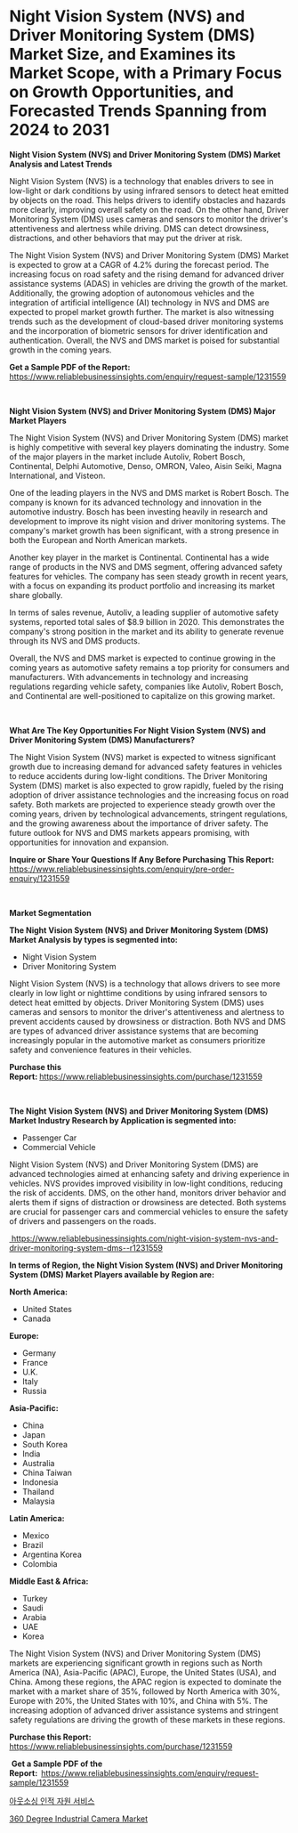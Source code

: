 <p><h1>Night Vision System (NVS) and Driver Monitoring System (DMS) Market Size, and Examines its Market Scope, with a Primary Focus on Growth Opportunities, and Forecasted Trends Spanning from 2024 to 2031</h1></p><p><strong>Night Vision System (NVS) and Driver Monitoring System (DMS) Market Analysis and Latest Trends</strong></p>
<p><p>Night Vision System (NVS) is a technology that enables drivers to see in low-light or dark conditions by using infrared sensors to detect heat emitted by objects on the road. This helps drivers to identify obstacles and hazards more clearly, improving overall safety on the road. On the other hand, Driver Monitoring System (DMS) uses cameras and sensors to monitor the driver's attentiveness and alertness while driving. DMS can detect drowsiness, distractions, and other behaviors that may put the driver at risk.</p><p>The Night Vision System (NVS) and Driver Monitoring System (DMS) Market is expected to grow at a CAGR of 4.2% during the forecast period. The increasing focus on road safety and the rising demand for advanced driver assistance systems (ADAS) in vehicles are driving the growth of the market. Additionally, the growing adoption of autonomous vehicles and the integration of artificial intelligence (AI) technology in NVS and DMS are expected to propel market growth further. The market is also witnessing trends such as the development of cloud-based driver monitoring systems and the incorporation of biometric sensors for driver identification and authentication. Overall, the NVS and DMS market is poised for substantial growth in the coming years.</p></p>
<p><strong>Get a Sample PDF of the Report:&nbsp;</strong> <a href="https://www.reliablebusinessinsights.com/enquiry/request-sample/1231559">https://www.reliablebusinessinsights.com/enquiry/request-sample/1231559</a></p>
<p>&nbsp;</p>
<p><strong>Night Vision System (NVS) and Driver Monitoring System (DMS) Major Market Players</strong></p>
<p><p>The Night Vision System (NVS) and Driver Monitoring System (DMS) market is highly competitive with several key players dominating the industry. Some of the major players in the market include Autoliv, Robert Bosch, Continental, Delphi Automotive, Denso, OMRON, Valeo, Aisin Seiki, Magna International, and Visteon.</p><p>One of the leading players in the NVS and DMS market is Robert Bosch. The company is known for its advanced technology and innovation in the automotive industry. Bosch has been investing heavily in research and development to improve its night vision and driver monitoring systems. The company's market growth has been significant, with a strong presence in both the European and North American markets.</p><p>Another key player in the market is Continental. Continental has a wide range of products in the NVS and DMS segment, offering advanced safety features for vehicles. The company has seen steady growth in recent years, with a focus on expanding its product portfolio and increasing its market share globally.</p><p>In terms of sales revenue, Autoliv, a leading supplier of automotive safety systems, reported total sales of $8.9 billion in 2020. This demonstrates the company's strong position in the market and its ability to generate revenue through its NVS and DMS products.</p><p>Overall, the NVS and DMS market is expected to continue growing in the coming years as automotive safety remains a top priority for consumers and manufacturers. With advancements in technology and increasing regulations regarding vehicle safety, companies like Autoliv, Robert Bosch, and Continental are well-positioned to capitalize on this growing market.</p></p>
<p>&nbsp;</p>
<p><strong>What Are The Key Opportunities For Night Vision System (NVS) and Driver Monitoring System (DMS) Manufacturers?</strong></p>
<p><p>The Night Vision System (NVS) market is expected to witness significant growth due to increasing demand for advanced safety features in vehicles to reduce accidents during low-light conditions. The Driver Monitoring System (DMS) market is also expected to grow rapidly, fueled by the rising adoption of driver assistance technologies and the increasing focus on road safety. Both markets are projected to experience steady growth over the coming years, driven by technological advancements, stringent regulations, and the growing awareness about the importance of driver safety. The future outlook for NVS and DMS markets appears promising, with opportunities for innovation and expansion.</p></p>
<p><strong>Inquire or Share Your Questions If Any Before Purchasing This Report:</strong> <a href="https://www.reliablebusinessinsights.com/enquiry/pre-order-enquiry/1231559">https://www.reliablebusinessinsights.com/enquiry/pre-order-enquiry/1231559</a></p>
<p>&nbsp;</p>
<p><strong>Market Segmentation</strong></p>
<p><strong>The Night Vision System (NVS) and Driver Monitoring System (DMS) Market Analysis by types is segmented into:</strong></p>
<p><ul><li>Night Vision System</li><li>Driver Monitoring System</li></ul></p>
<p><p>Night Vision System (NVS) is a technology that allows drivers to see more clearly in low light or nighttime conditions by using infrared sensors to detect heat emitted by objects. Driver Monitoring System (DMS) uses cameras and sensors to monitor the driver's attentiveness and alertness to prevent accidents caused by drowsiness or distraction. Both NVS and DMS are types of advanced driver assistance systems that are becoming increasingly popular in the automotive market as consumers prioritize safety and convenience features in their vehicles.</p></p>
<p><strong>Purchase this Report:&nbsp;</strong><a href="https://www.reliablebusinessinsights.com/purchase/1231559">https://www.reliablebusinessinsights.com/purchase/1231559</a></p>
<p>&nbsp;</p>
<p><strong>The Night Vision System (NVS) and Driver Monitoring System (DMS) Market Industry Research by Application is segmented into:</strong></p>
<p><ul><li>Passenger Car</li><li>Commercial Vehicle</li></ul></p>
<p><p>Night Vision System (NVS) and Driver Monitoring System (DMS) are advanced technologies aimed at enhancing safety and driving experience in vehicles. NVS provides improved visibility in low-light conditions, reducing the risk of accidents. DMS, on the other hand, monitors driver behavior and alerts them if signs of distraction or drowsiness are detected. Both systems are crucial for passenger cars and commercial vehicles to ensure the safety of drivers and passengers on the roads.</p></p>
<p><a href="https://www.reliablebusinessinsights.com/night-vision-system-nvs-and-driver-monitoring-system-dms--r1231559">&nbsp;https://www.reliablebusinessinsights.com/night-vision-system-nvs-and-driver-monitoring-system-dms--r1231559</a></p>
<p><strong>In terms of Region, the Night Vision System (NVS) and Driver Monitoring System (DMS) Market Players available by Region are:</strong></p>
<p>
    <p> <strong> North America: </strong>
        <ul>
            <li>United States</li>
            <li>Canada</li>
        </ul>
        </p> 
    <p> <strong> Europe: </strong>
        <ul>
            <li>Germany</li>
            <li>France</li>
            <li>U.K.</li>
            <li>Italy</li>
            <li>Russia</li>
        </ul>
        </p> 
    <p> <strong> Asia-Pacific: </strong>
        <ul>
            <li>China</li>
            <li>Japan</li>
            <li>South Korea</li>
            <li>India</li>
            <li>Australia</li>
            <li>China Taiwan</li>
            <li>Indonesia</li>
            <li>Thailand</li>
            <li>Malaysia</li>
        </ul>
        </p> 
    <p> <strong> Latin America: </strong>
        <ul>
            <li>Mexico</li>
            <li>Brazil</li>
            <li>Argentina Korea</li>
            <li>Colombia</li>
        </ul>
        </p> 
    <p> <strong> Middle East & Africa: </strong>
        <ul>
            <li>Turkey</li>
            <li>Saudi</li>
            <li>Arabia</li>
            <li>UAE</li>
            <li>Korea</li>
        </ul>
    </p>
    </p>
<p><p>The Night Vision System (NVS) and Driver Monitoring System (DMS) markets are experiencing significant growth in regions such as North America (NA), Asia-Pacific (APAC), Europe, the United States (USA), and China. Among these regions, the APAC region is expected to dominate the market with a market share of 35%, followed by North America with 30%, Europe with 20%, the United States with 10%, and China with 5%. The increasing adoption of advanced driver assistance systems and stringent safety regulations are driving the growth of these markets in these regions.</p></p>
<p><strong>Purchase this Report: </strong><a href="https://www.reliablebusinessinsights.com/purchase/1231559">https://www.reliablebusinessinsights.com/purchase/1231559</a></p>
<p>&nbsp;<strong>Get a Sample PDF of the Report:&nbsp;&nbsp;</strong><a href="https://www.reliablebusinessinsights.com/enquiry/request-sample/1231559">https://www.reliablebusinessinsights.com/enquiry/request-sample/1231559</a></p>
<p><strong></strong></p>
<p><p><a href="https://github.com/rsg307664904/Market-Research-Report-List-3/blob/main/211548270337.md">아웃소싱 인적 자원 서비스</a></p><p><a href="https://github.com/theanastasiyah/Market-Research-Report-List-1/blob/main/360-degree-industrial-camera-market.md">360 Degree Industrial Camera Market</a></p></p>